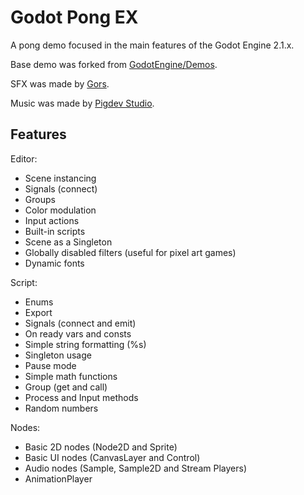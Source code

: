 # Godot Pong EX

A pong demo focused in the main features of the Godot Engine 2.1.x.

Base demo was forked from [GodotEngine/Demos](https://github.com/godotengine/godot-demo-projects).

SFX was made by [Gors](https://gors.bandcamp.com/).

Music was made by [Pigdev Studio](https://github.com/pigdevstudio).

## Features

Editor:

- Scene instancing
- Signals (connect)
- Groups
- Color modulation
- Input actions
- Built-in scripts
- Scene as a Singleton
- Globally disabled filters (useful for pixel art games)
- Dynamic fonts

Script:

- Enums
- Export
- Signals (connect and emit)
- On ready vars and consts
- Simple string formatting (%s)
- Singleton usage
- Pause mode
- Simple math functions
- Group (get and call)
- Process and Input methods
- Random numbers

Nodes:

- Basic 2D nodes (Node2D and Sprite)
- Basic UI nodes (CanvasLayer and Control)
- Audio nodes (Sample, Sample2D and Stream Players)
- AnimationPlayer

